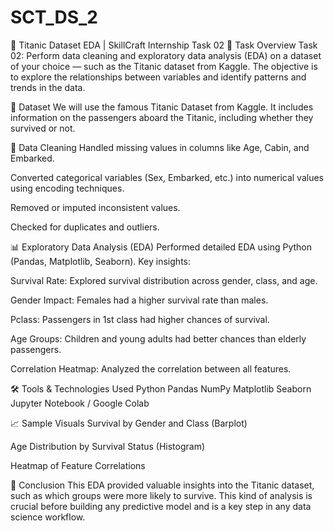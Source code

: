 # SCT_DS_2

🚢 Titanic Dataset EDA | SkillCraft Internship Task 02
📌 Task Overview
Task 02:
Perform data cleaning and exploratory data analysis (EDA) on a dataset of your choice — such as the Titanic dataset from Kaggle.
The objective is to explore the relationships between variables and identify patterns and trends in the data.

📂 Dataset
We will use the famous Titanic Dataset from Kaggle. It includes information on the passengers aboard the Titanic, including whether they survived or not.

🧼 Data Cleaning
Handled missing values in columns like Age, Cabin, and Embarked.

Converted categorical variables (Sex, Embarked, etc.) into numerical values using encoding techniques.

Removed or imputed inconsistent values.

Checked for duplicates and outliers.

📊 Exploratory Data Analysis (EDA)
Performed detailed EDA using Python (Pandas, Matplotlib, Seaborn). Key insights:

Survival Rate: Explored survival distribution across gender, class, and age.

Gender Impact: Females had a higher survival rate than males.

Pclass: Passengers in 1st class had higher chances of survival.

Age Groups: Children and young adults had better chances than elderly passengers.

Correlation Heatmap: Analyzed the correlation between all features.

🛠️ Tools & Technologies Used
Python
Pandas
NumPy
Matplotlib
Seaborn
Jupyter Notebook / Google Colab

📈 Sample Visuals
Survival by Gender and Class (Barplot)

Age Distribution by Survival Status (Histogram)

Heatmap of Feature Correlations

📌 Conclusion
This EDA provided valuable insights into the Titanic dataset, such as which groups were more likely to survive. This kind of analysis is crucial before building any predictive model and is a key step in any data science workflow.
